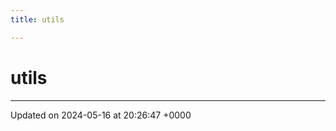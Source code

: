 ```yaml
---
title: utils

---
```


# utils








-------------------------------

Updated on 2024-05-16 at 20:26:47 +0000